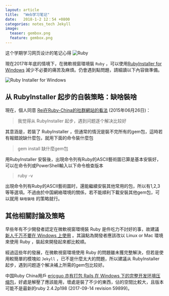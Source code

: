 ```yaml
---
layout: article
title:  "Web学习笔记"
date:   2018-1-2 12：54 +0800
categories: notes_tech Jekyll
image:
  teaser: gembox.png
  feature: gembox.png
---
```

这个学期学习网页设计的笔记心得
![Ruby](https://www.ruby-lang.org/images/header-ruby-logo.png)

現在2017年年底的情境下，在微軟視窗環境裝 `Ruby` ，可以使用[RubyInstaller for Windows][rubyinstaller] 減少不必要的痛苦及麻煩。仍會遇到點問題，請細讀以下內容做準備。

![Ruby Installer for Windows](https://rubyinstaller.org/assets/logo.png)

## 从 RubyInstaller 起步的自裝策略：缺啥裝啥

現在，個人同意 [Rei在Ruby-China的社群網站的看法][Rei_Ruby-China]  (2015年06月26日)：

>  我觉得从 RubyInstaller 起步，遇到问题逐个解决比较好

其意涵是，若裝了 RubyInstaller ，但通常的情況是裝不完所有的gem包，這時若有報錯說缺什麼包，就用下面的命令裝什麼包

> gem install 缺什麼gem包

用RubyInstaller 安裝後，出現命令列有Ruby的ASCII藝術圖已算是基本安裝好，	可以在命令列或PowerShell輸入以下命令檢查版本

>  ruby -v

出現命令列有Ruby的ASCII藝術圖时，還能繼續安裝其他常用的包，所以有1,2,3等等選項。不過由於中国網絡環境的關係，若不能順利下載安裝其他gem包，可以就用 `缺啥裝啥` 的策略就行。

## 其他相關討論及策略

早些年有不少開發者認定在微軟視窗環境裝 Ruby 是件吃力不討好的事，故建議 [新人千万不要在 Windows 上使用][no_ruby_on_windows] 。其論點為開發者應該改以 Linux or Mac  環境來使用 Ruby ，裝起來開發起來都比較順。

經過這些年的發展，在微軟視窗環境使用 Ruby 的問題雖未獲完整解決，但若是使用較簡單的模塊如 `Jekyll` ，已不是什麼太大的問題，所以建議从 RubyInstaller 起步，遇到问题逐个解决補上所需的gem包比较好。

中国Ruby China用戶 [ericguo 亦有打包  Rails 在 Windows 下的完整开发环境压缩包][Rei_Ruby-China]，好處是解壓了應該能用，壞處是裝了不少的東西，佔的空間比較大，且版本可能不是最新的ruby 2.4.2p198 (2017-09-14 revision 59899)。


[rubyinstaller]: https://rubyinstaller.org/downloads/
[Rei_Ruby-China]:   https://ruby-china.org/topics/26191
[no_ruby_on_windows]: https://ruby-china.org/topics/1020
